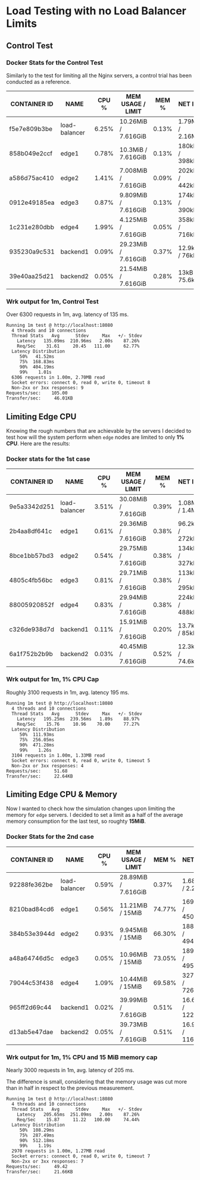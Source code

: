 
# Load Testing with no Load Balancer Limits

## Control Test

### Docker Stats for the Control Test

Similarly to the test for limiting all the Nginx servers, a control trial has been conducted as a reference.

| CONTAINER ID   | NAME            | CPU % | MEM USAGE / LIMIT   | MEM % | NET I/O         | BLOCK I/O       | PIDS |
|----------------|-----------------|-------|---------------------|-------|-----------------|-----------------|------|
| f5e7e809b3be   | load-balancer   | 6.25% | 10.26MiB / 7.616GiB | 0.13% | 1.79MB / 2.16MB | 17.6MB / 2.15MB | 4    |
| 858b049e2ccf   | edge1           | 0.78% | 10.3MiB / 7.616GiB  | 0.13% | 180kB / 398kB   | 18MB / 2.35MB   | 4    |
| a586d75ac410   | edge2           | 1.41% | 7.008MiB / 7.616GiB | 0.09% | 202kB / 442kB   | 16.4MB / 2.35MB | 4    |
| 0912e49185ea   | edge3           | 0.87% | 9.809MiB / 7.616GiB | 0.13% | 174kB / 390kB   | 17.5MB / 4.67MB | 4    |
| 1c231e280dbb   | edge4           | 1.99% | 4.125MiB / 7.616GiB | 0.05% | 358kB / 716kB   | 14.6MB / 2.34MB | 4    |
| 935230a9c531   | backend1        | 0.09% | 29.23MiB / 7.616GiB | 0.37% | 12.9kB / 76kB   | 20.6MB / 0B     | 2    |
| 39e40aa25d21   | backend2        | 0.05% | 21.54MiB / 7.616GiB | 0.28% | 13kB / 75.6kB   | 16.8MB / 1.07MB | 2    |

### Wrk output for 1m, Control Test

Over 6300 requests in 1m, avg. latency of 135 ms.

```shell
Running 1m test @ http://localhost:18080
  4 threads and 10 connections
  Thread Stats   Avg      Stdev     Max   +/- Stdev
    Latency   135.09ms  210.96ms   2.00s    87.26%
    Req/Sec    31.61     20.45   111.00     62.77%
  Latency Distribution
     50%   41.52ms
     75%  168.83ms
     90%  404.19ms
     99%    1.01s 
  6306 requests in 1.00m, 2.70MB read
  Socket errors: connect 0, read 0, write 0, timeout 8
  Non-2xx or 3xx responses: 9
Requests/sec:    105.00
Transfer/sec:     46.01KB
```

## Limiting Edge CPU

Knowing the rough numbers that are achievable by the servers I decided to test how will the system perform when `edge` nodes are limited to only **1% CPU**. Here are the results:

### Docker stats for the 1st case

| CONTAINER ID   | NAME            | CPU % | MEM USAGE / LIMIT   | MEM % | NET I/O         | BLOCK I/O       | PIDS |
|----------------|-----------------|-------|---------------------|-------|-----------------|-----------------|------|
| 9e5a3342d251   | load-balancer   | 3.51% | 30.08MiB / 7.616GiB | 0.39% | 1.08MB / 1.4MB  | 13.3MB / 0B     | 4    |
| 2b4aa8df641c   | edge1           | 0.61% | 29.36MiB / 7.616GiB | 0.38% | 96.2kB / 272kB  | 13.2MB / 0B     | 4    |
| 8bce1bb57bd3   | edge2           | 0.54% | 29.75MiB / 7.616GiB | 0.38% | 134kB / 327kB   | 13.2MB / 0B     | 4    |
| 4805c4fb56bc   | edge3           | 0.81% | 29.71MiB / 7.616GiB | 0.38% | 113kB / 295kB   | 13.2MB / 0B     | 4    |
| 88005920852f   | edge4           | 0.83% | 29.94MiB / 7.616GiB | 0.38% | 224kB / 488kB   | 13.5MB / 0B     | 4    |
| c326de938d7d   | backend1        | 0.11% | 15.91MiB / 7.616GiB | 0.20% | 13.7kB / 85kB   | 13.5MB / 0B     | 2    |
| 6a1f752b2b9b   | backend2        | 0.03% | 40.45MiB / 7.616GiB | 0.52% | 12.3kB / 74.6kB | 13.3MB / 0B     | 2    |

### Wrk output for 1m, 1% CPU Cap

Roughly 3100 requests in 1m, avg. latency 195 ms.

```shell
Running 1m test @ http://localhost:18080
  4 threads and 10 connections
  Thread Stats   Avg      Stdev     Max   +/- Stdev
    Latency   195.25ms  239.56ms   1.89s    88.97%
    Req/Sec    15.76     10.96    70.00     77.27%
  Latency Distribution
     50%  111.93ms
     75%  256.05ms
     90%  471.28ms
     99%    1.26s 
  3104 requests in 1.00m, 1.33MB read
  Socket errors: connect 0, read 0, write 0, timeout 5
  Non-2xx or 3xx responses: 4
Requests/sec:     51.68
Transfer/sec:     22.64KB
```

## Limiting Edge CPU & Memory

Now I wanted to check how the simulation changes upon limiting the memory for `edge` servers.
I decided to set a limit as a half of the average memory consumption for the last test, so roughty **15MiB**.

### Docker Stats for the 2nd case

| CONTAINER ID   | NAME            | CPU % | MEM USAGE / LIMIT   | MEM %  | NET I/O         | BLOCK I/O       | PIDS |
|----------------|-----------------|-------|---------------------|--------|-----------------|-----------------|------|
| 92288fe362be   | load-balancer   | 0.59% | 28.89MiB / 7.616GiB | 0.37%  | 1.68MB / 2.2MB  | 13.2MB / 0B     | 3    |
| 8210bad84cd6   | edge1           | 0.56% | 11.21MiB / 15MiB    | 74.77% | 169kB / 450kB   | 49.5MB / 1.79MB | 4    |
| 384b53e3944d   | edge2           | 0.93% | 9.945MiB / 15MiB    | 66.30% | 188kB / 494kB   | 41.6MB / 2.91MB | 4    |
| a48a64746d5c   | edge3           | 0.05% | 10.96MiB / 15MiB    | 73.05% | 189kB / 495kB   | 42.6MB / 2.31MB | 3    |
| 79044c53f438   | edge4           | 1.09% | 10.44MiB / 15MiB    | 69.58% | 327kB / 726kB   | 54.5MB / 2.19MB | 4    |
| 965ff2d69c44   | backend1        | 0.02% | 39.99MiB / 7.616GiB | 0.51%  | 16.6kB / 122kB  | 13.6MB / 0B     | 2    |
| d13ab5e47dae   | backend2        | 0.05% | 39.73MiB / 7.616GiB | 0.51%  | 16.9kB / 116kB  | 13.3MB / 65.5kB | 2    |

### Wrk output for 1m, 1% CPU and 15 MiB memory cap

Nearly 3000 requests in 1m, avg. latency of 205 ms.

The difference is small, considering that the memory usage was cut more than in half in respect to the previous measurement.

```shell
Running 1m test @ http://localhost:18080
  4 threads and 10 connections
  Thread Stats   Avg      Stdev     Max   +/- Stdev
    Latency   205.65ms  251.09ms   2.00s    87.26%
    Req/Sec    15.87     11.22   100.00     74.44%
  Latency Distribution
     50%  108.29ms
     75%  287.49ms
     90%  512.18ms
     99%    1.19s 
  2970 requests in 1.00m, 1.27MB read
  Socket errors: connect 0, read 0, write 0, timeout 7
  Non-2xx or 3xx responses: 7
Requests/sec:     49.42
Transfer/sec:     21.66KB
```
